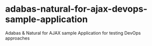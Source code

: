 # adabas-natural-for-ajax-devops-sample-application
Adabas &amp; Natural for AJAX sample Application for testing DevOps approaches
